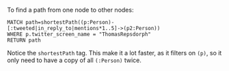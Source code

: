 To find a path from one node to other nodes:

```cypher
MATCH path=shortestPath((p:Person)-[:tweeted|in_reply_to|mentions*1..5]->(p2:Person))
WHERE p.twitter_screen_name = "ThomasRepsdorph"
RETURN path
```

Notice the `shortestPath` tag. This make it a lot faster, as it filters on `(p)`, so it only need to have a copy of all `(:Person)` twice.

